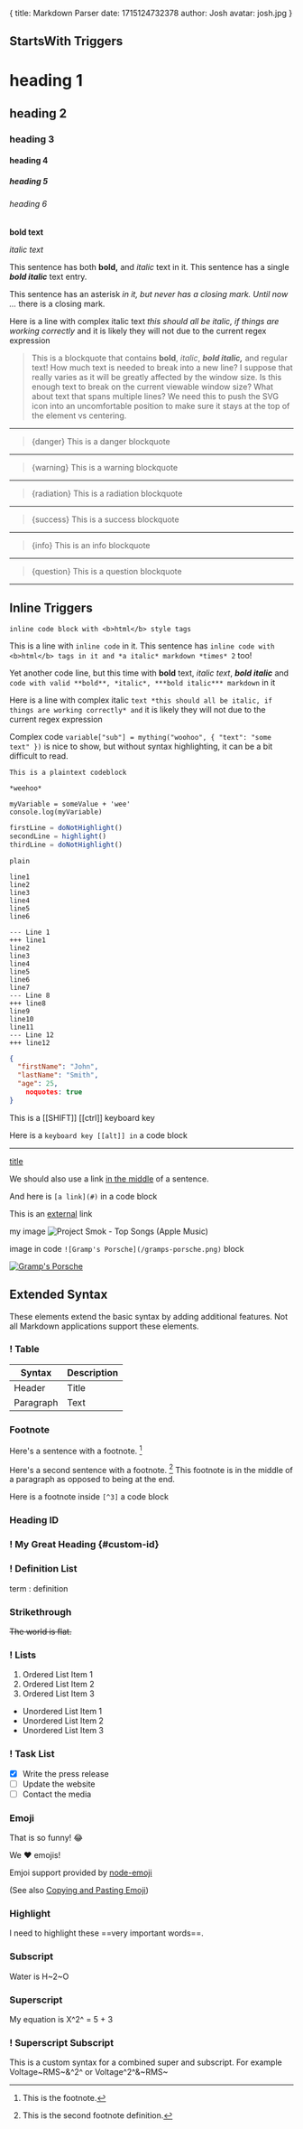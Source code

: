 {
    title: Markdown Parser
    date: 1715124732378
    author: Josh
    avatar: josh.jpg
}

## StartsWith Triggers

# heading 1

## heading 2

### heading 3

#### heading 4

##### heading 5

###### heading 6

**bold text**

*italic text*

This sentence has both **bold,** and *italic* text in it. This sentence has a single ***bold italic*** text entry.

This sentence has an asterisk *in it, but never has a closing mark. Until now ...* there is a closing mark.

Here is a line with complex italic text *this should all be italic, if things are working correctly* and it is likely they will not due to the current regex expression

> This is a blockquote that contains **bold**, *italic*, ***bold italic,*** and regular text! How much text is needed to break into a new line? I suppose that really varies as it will be greatly affected by the window size. Is this enough text to break on the current viewable window size? What about text that spans multiple lines? We need this to push the SVG icon into an uncomfortable position to make sure it stays at the top of the element vs centering.

---

>{danger} This is a danger blockquote

---

>{warning} This is a warning blockquote

---

>{radiation} This is a radiation blockquote

---

>{success} This is a success blockquote

---

>{info} This is an info blockquote

---

>{question} This is a question blockquote

---

## Inline Triggers

`inline code block with <b>html</b> style tags`

This is a line with `inline code` in it. This sentence has `inline code with <b>html</b> tags in it and *a italic* markdown *times* 2` too!

Yet another code line, but this time with **bold** text, *italic text*, ***bold italic*** and `code with valid **bold**, *italic*, ***bold italic*** markdown` in it

Here is a line with complex italic `text *this should all be italic, if things are working correctly* and` it is likely they will not due to the current regex expression

Complex code `variable["sub"] = mything("woohoo", { "text": "some text" })` is nice to show, but without syntax highlighting, it can be a bit difficult to read.

```plaintext 3-6
This is a plaintext codeblock

*weehoo*

myVariable = someValue + 'wee'
console.log(myVariable)
```

```typescript 2
firstLine = doNotHighlight()
secondLine = highlight()
thirdLine = doNotHighlight()
```

```plaintext
plain
```

```plaintext 1-2,4-5
line1
line2
line3
line4
line5
line6
```

```plaintext 5-10
--- Line 1
+++ line1
line2
line3
line4
line5
line6
line7
--- Line 8
+++ line8
line9
line10
line11
--- Line 12
+++ line12
```

```json
{
  "firstName": "John",
  "lastName": "Smith",
  "age": 25,
    noquotes: true
}
```

This is a [[SHIFT]] [[ctrl]] keyboard key

Here is a `keyboard key [[alt]] in` a code block

---

[title](#)

We should also use a link [in the middle](#) of a sentence.

And here is `[a link](#)` in a code block

This is an [external](https://google.com) link

my image ![Project Smok - Top Songs (Apple Music)](/img/test-small.png)

image in code `![Gramp's Porsche](/gramps-porsche.png)` block

[![Gramp's Porsche](/gramps-porsche.png)](https://google.com)

## Extended Syntax

These elements extend the basic syntax by adding additional features. Not all Markdown applications support these elements.

### ! Table

| Syntax | Description |
| ----------- | ----------- |
| Header | Title |
| Paragraph | Text |

### Footnote

Here's a sentence with a footnote. [^1]

[^1]: This is the footnote.

Here's a second sentence with a footnote. [^2] This footnote is in the middle of a paragraph as opposed to being at the end.

[^2]: This is the second footnote definition.

Here is a footnote inside `[^3]` a code block

### Heading ID

### ! My Great Heading {#custom-id}

### ! Definition List

term
: definition

### Strikethrough

~~The world is flat.~~

### ! Lists

1. Ordered List Item 1
2. Ordered List Item 2
3. Ordered List Item 3

- Unordered List Item 1
- Unordered List Item 2
- Unordered List Item 3

### ! Task List

- [x] Write the press release
- [ ] Update the website
- [ ] Contact the media

### Emoji

That is so funny! :joy:

We :heart: emojis!

Emjoi support provided by [node-emoji](https://github.com/omnidan/node-emoji)

(See also [Copying and Pasting Emoji](https://www.markdownguide.org/extended-syntax/#copying-and-pasting-emoji))

### Highlight

I need to highlight these ==very important words==.

### Subscript

Water is H~2~O

### Superscript

My equation is X^2^ = 5 + 3

### ! Superscript Subscript

This is a custom syntax for a combined super and subscript. For example Voltage~RMS~&^2^ or Voltage^2^&~RMS~
